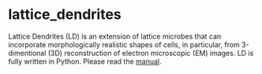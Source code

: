 # lattice_dendrites
Lattice Dendrites (LD) is an extension of lattice microbes that can incorporate morphologically realistic shapes of cells, in particular, from 3-dimentional (3D) reconstruction of electron microscopic (EM) images. LD is fully written in Python. Please read the [manual](https://urakubo.github.io/lattice_dendrites/).
